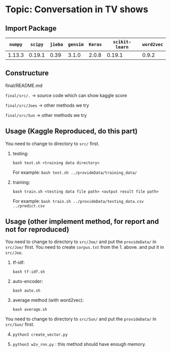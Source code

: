 # Topic: Conversation in TV shows

## Import Package

|`numpy`|`scipy`|`jieba`|`gensim`|`Keras`|`scikit-learn`|`word2vec`|
|-------|-------|-------|--------|-------|--------------|----------|
|1.13.3 |0.19.1 | 0.39  | 3.1.0  | 2.0.8 |    0.19.1    |  0.9.2   |


## Constructure
final/README.md

`final/src/.` -> source code which can show kaggle score

`final/src/Joes` -> other methods we try

`final/src/Sun` -> other methods we try
     
## Usage (Kaggle Reproduced, do this part)
You need to change to directory to `src/` first.

1. testing:

	`bash test.sh <training data directory>`

	For example:
	`bash test.sh ../provideData/training_data/`

2. training:

	`bash train.sh <testing data file path> <output result file path>`

	For example:
	`bash train.sh ../provideData/testing_data.csv ../predict.csv`


## Usage (other implement method, for report and not for reproduced)
You need to change to directory to `src/Joe/` and put the `provideData/` in `src/Joe/` first.
You need to create `corpus.txt` from the 1. above. and put it in `src/Joe`.

1. tf-idf:
	
	`bash tf-idf.sh`

2. auto-encoder:

	`bash auto.sh`

3. average method (with word2vec):

	`bash average.sh`

You need to change to directory to `src/Sun/` and put the `provideData/` in `src/Sun/` first.

4. `python3 create_vector.py`

5. `python3 w2v_rnn.py` : this method should have enough memory.

